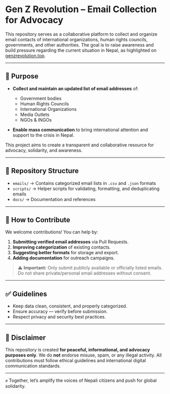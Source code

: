 # Gen Z Revolution – Email Collection for Advocacy
 
This repository serves as a collaborative platform to collect and organize email contacts of international organizations, human rights councils, governments, and other authorities. The goal is to raise awareness and build pressure regarding the current situation in Nepal, as highlighted on [genzrevolution.top](https://genzrevolution.top/).
 
---
 
## 📌 Purpose
 
- **Collect and maintain an updated list of email addresses** of:
  - Government bodies
  - Human Rights Councils
  - International Organizations
  - Media Outlets
  - NGOs & INGOs
 
- **Enable mass communication** to bring international attention and support to the crisis in Nepal.
 
This project aims to create a transparent and collaborative resource for advocacy, solidarity, and awareness.
 
---
 
## 📂 Repository Structure
 
- `emails/` → Contains categorized email lists in `.csv` and `.json` formats
- `scripts/` → Helper scripts for validating, formatting, and deduplicating emails
- `docs/` → Documentation and references
 
---
 
## 🚀 How to Contribute
 
We welcome contributions! You can help by:
 
1. **Submitting verified email addresses** via Pull Requests.
2. **Improving categorization** of existing contacts.
3. **Suggesting better formats** for storage and export.
4. **Adding documentation** for outreach campaigns.
 
> ⚠️ **Important:** Only submit publicly available or officially listed emails. Do not share private/personal email addresses without consent.
 
---
 
## ✅ Guidelines
 
- Keep data clean, consistent, and properly categorized.
- Ensure accuracy — verify before submission.
- Respect privacy and security best practices.
 
---
 
## 📢 Disclaimer
 
This repository is created **for peaceful, informational, and advocacy purposes only**. We do **not** endorse misuse, spam, or any illegal activity. All contributions must follow ethical guidelines and international digital communication standards.
 
---
 
✊ Together, let’s amplify the voices of Nepali citizens and push for global solidarity.
